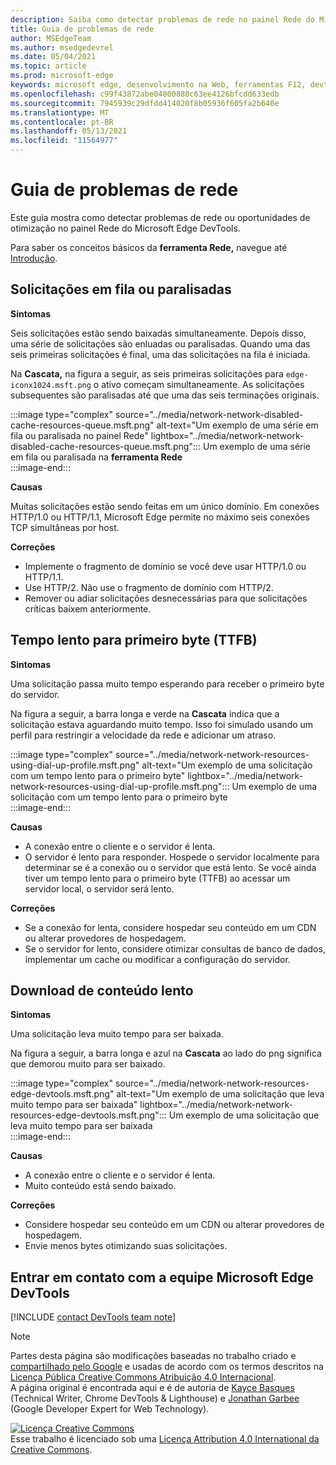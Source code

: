 ```yaml
---
description: Saiba como detectar problemas de rede no painel Rede do Microsoft Edge DevTools.
title: Guia de problemas de rede
author: MSEdgeTeam
ms.author: msedgedevrel
ms.date: 05/04/2021
ms.topic: article
ms.prod: microsoft-edge
keywords: microsoft edge, desenvolvimento na Web, ferramentas F12, devtools
ms.openlocfilehash: c99f43872abe04800880c63ee4126bfcdd633edb
ms.sourcegitcommit: 7945939c29dfdd414020f8b05936f605fa2b640e
ms.translationtype: MT
ms.contentlocale: pt-BR
ms.lasthandoff: 05/13/2021
ms.locfileid: "11564977"
---
```

<!-- Copyright Kayce Basques and Jonathan Garbee

   Licensed under the Apache License, Version 2.0 (the "License");
   you may not use this file except in compliance with the License.
   You may obtain a copy of the License at

       https://www.apache.org/licenses/LICENSE-2.0

   Unless required by applicable law or agreed to in writing, software
   distributed under the License is distributed on an "AS IS" BASIS,
   WITHOUT WARRANTIES OR CONDITIONS OF ANY KIND, either express or implied.
   See the License for the specific language governing permissions and
   limitations under the License.  -->
# <a name="network-issues-guide"></a>Guia de problemas de rede  

Este guia mostra como detectar problemas de rede ou oportunidades de otimização no painel Rede do Microsoft Edge DevTools.  

Para saber os conceitos básicos da **ferramenta Rede,** navegue até [Introdução][NetworkPerformance].  

## <a name="queued-or-stalled-requests"></a>Solicitações em fila ou paralisadas  

**Sintomas**  

Seis solicitações estão sendo baixadas simultaneamente.  Depois disso, uma série de solicitações são enluadas ou paralisadas.  Quando uma das seis primeiras solicitações é final, uma das solicitações na fila é iniciada.  

Na **Cascata,** na figura a seguir, as seis primeiras solicitações para `edge-iconx1024.msft.png` o ativo começam simultaneamente.  As solicitações subsequentes são paralisadas até que uma das seis terminações originais.  

:::image type="complex" source="../media/network-network-disabled-cache-resources-queue.msft.png" alt-text="Um exemplo de uma série em fila ou paralisada no painel Rede" lightbox="../media/network-network-disabled-cache-resources-queue.msft.png":::
   Um exemplo de uma série em fila ou paralisada na **ferramenta Rede**  
:::image-end:::  

**Causas**  

Muitas solicitações estão sendo feitas em um único domínio.  Em conexões HTTP/1.0 ou HTTP/1.1, Microsoft Edge permite no máximo seis conexões TCP simultâneas por host.  

**Correções**  

*   Implemente o fragmento de domínio se você deve usar HTTP/1.0 ou HTTP/1.1.  
*   Use HTTP/2.  Não use o fragmento de domínio com HTTP/2.  
*   Remover ou adiar solicitações desnecessárias para que solicitações críticas baixem anteriormente.  
    
## <a name="slow-time-to-first-byte-ttfb"></a>Tempo lento para primeiro byte (TTFB)  

**Sintomas**  

Uma solicitação passa muito tempo esperando para receber o primeiro byte do servidor.  

Na figura a seguir, a barra longa e verde na **Cascata** indica que a solicitação estava aguardando muito tempo.  Isso foi simulado usando um perfil para restringir a velocidade da rede e adicionar um atraso.  

:::image type="complex" source="../media/network-network-resources-using-dial-up-profile.msft.png" alt-text="Um exemplo de uma solicitação com um tempo lento para o primeiro byte" lightbox="../media/network-network-resources-using-dial-up-profile.msft.png":::
   Um exemplo de uma solicitação com um tempo lento para o primeiro byte  
:::image-end:::  

**Causas**  

*   A conexão entre o cliente e o servidor é lenta.  
*   O servidor é lento para responder.  Hospede o servidor localmente para determinar se é a conexão ou o servidor que está lento.  Se você ainda tiver um tempo lento para o primeiro byte \(TTFB\) ao acessar um servidor local, o servidor será lento.  
    
**Correções**  

*   Se a conexão for lenta, considere hospedar seu conteúdo em um CDN ou alterar provedores de hospedagem.  
*   Se o servidor for lento, considere otimizar consultas de banco de dados, implementar um cache ou modificar a configuração do servidor.  
    
## <a name="slow-content-download"></a>Download de conteúdo lento  

**Sintomas**  

Uma solicitação leva muito tempo para ser baixada.  

Na figura a seguir, a barra longa e azul na **Cascata** ao lado do png significa que demorou muito para ser baixado.  

:::image type="complex" source="../media/network-network-resources-edge-devtools.msft.png" alt-text="Um exemplo de uma solicitação que leva muito tempo para ser baixada" lightbox="../media/network-network-resources-edge-devtools.msft.png":::
   Um exemplo de uma solicitação que leva muito tempo para ser baixada  
:::image-end:::  

**Causas**  

*   A conexão entre o cliente e o servidor é lenta.  
*   Muito conteúdo está sendo baixado.  
    
**Correções**  

*   Considere hospedar seu conteúdo em um CDN ou alterar provedores de hospedagem.  
*   Envie menos bytes otimizando suas solicitações.  
    
<!--   ## Contribute knowledge  

Do you have a network issue that should be added to this guide?  

*   Send a tweet to [@EdgeDevTools][MicrosoftEdgeTweet].  
*   Choose **Send Feedback** \(![Send Feedback](../media/smile-icon.msft.png)\) in the DevTools or select `Alt`+`Shift`+`I` \(Windows, Linux\) or `Option`+`Shift`+`I` \(macOS\) to provide feedback or feature requests.  
*   [Open an issue][WebFundamentalsIssue] on the docs repo.  -->  
    
## <a name="getting-in-touch-with-the-microsoft-edge-devtools-team"></a>Entrar em contato com a equipe Microsoft Edge DevTools  

[!INCLUDE [contact DevTools team note](../includes/contact-devtools-team-note.md)]  

<!-- links -->  

[NetworkPerformance]: ./index.md "Inspecionar a atividade de rede no Microsoft Edge DevTools | Microsoft Docs"  

[MicrosoftEdgeTweet]: https://twitter.com/intent/tweet?text=@EdgeDevTools%20[Network%20Issues%20Guide%20Suggestion]  

[WebFundamentalsIssue]: https://github.com/MicrosoftDocs/edge-developer/issues/new?title=%5BDevTools%20Network%20Issues%20Guide%20Suggestion%5D "Novo problema - MicrosoftDocs/desenvolvedor de borda"  

> [!NOTE]
> Partes desta página são modificações baseadas no trabalho criado e [compartilhado pelo Google][GoogleSitePolicies] e usadas de acordo com os termos descritos na [Licença Pública Creative Commons Atribuição 4.0 Internacional][CCA4IL].  
> A página original [](https://developers.google.com/web/tools/chrome-devtools/network/issues) é encontrada aqui e é de autoria de [Kayce Basques][KayceBasques] \(Technical Writer, Chrome DevTools \& Lighthouse\) e [Jonathan Garbee][JonathanGarbee] \(Google Developer Expert for Web Technology\).  

[![Licença Creative Commons][CCby4Image]][CCA4IL]  
Esse trabalho é licenciado sob uma [Licença Attribution 4.0 International da Creative Commons][CCA4IL].  

[CCA4IL]: https://creativecommons.org/licenses/by/4.0  
[CCby4Image]: https://i.creativecommons.org/l/by/4.0/88x31.png  
[GoogleSitePolicies]: https://developers.google.com/terms/site-policies  
[KayceBasques]: https://developers.google.com/web/resources/contributors#kayce-basques  
[JonathanGarbee]: https://developers.google.com/web/resources/contributors#jonathan-garbee
